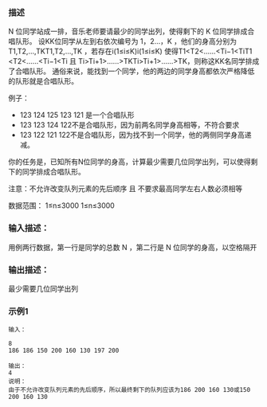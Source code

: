 ### 描述

N 位同学站成一排，音乐老师要请最少的同学出列，使得剩下的 K 位同学排成合唱队形。
设KK位同学从左到右依次编号为 1，2…，K ，他们的身高分别为T1,T2,…,TKT1​,T2​,…,TK​ ，若存在i(1≤i≤K)i(1≤i≤K) 使得T1<T2<......<Ti−1<TiT1​<T2​<......<Ti−1​<Ti​ 且 Ti>Ti+1>......>TKTi​>Ti+1​>......>TK​，则称这KK名同学排成了合唱队形。
通俗来说，能找到一个同学，他的两边的同学身高都依次严格降低的队形就是合唱队形。

例子：
- 123 124 125 123 121 是一个合唱队形
- 123 123 124 122不是合唱队形，因为前两名同学身高相等，不符合要求
- 123 122 121 122不是合唱队形，因为找不到一个同学，他的两侧同学身高递减。


你的任务是，已知所有N位同学的身高，计算最少需要几位同学出列，可以使得剩下的同学排成合唱队形。

注意：不允许改变队列元素的先后顺序 且 不要求最高同学左右人数必须相等

数据范围： 1≤n≤3000 1≤n≤3000 

### 输入描述：

用例两行数据，第一行是同学的总数 N ，第二行是 N 位同学的身高，以空格隔开
### 输出描述：

最少需要几位同学出列

### 示例1
```
输入：

8
186 186 150 200 160 130 197 200

输出：
4
说明：
由于不允许改变队列元素的先后顺序，所以最终剩下的队列应该为186 200 160 130或150 200 160 130           
```
